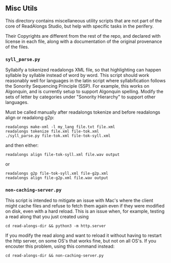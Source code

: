 ## Misc Utils

This directory contains miscellaneous utility scripts that are not part of the
core of ReadAlongs Studio, but help with specific tasks in the perifery.

Their Copyrights are different from the rest of the repo, and declared with
license in each file, along with a documentation of the original provenance of
the files.

### `syll_parse.py`

Syllabify a tokenized readalongs XML file, so that highlighting can happen
syllable by syllable instead of word by word. This script should work reasonably
well for languages in the latin script where syllabification follows the
Sonority Sequencing Principle (SSP). For example, this works on Algonquin, and
is currently setup to support Algonquin spelling. Modify the sets of letter by
categories under "Sonority Hierarchy" to support other languages.

Must be called manually after
readalongs tokenize and before readalongs align or readalong g2p:

    readalongs make-xml -l my_lang file.txt file.xml
    readalongs tokenize file.xml file-tok.xml
    ./syll_parse.py file-tok.xml file-tok-syll.xml

and then either:

    readalongs align file-tok-syll.xml file.wav output

or

    readalongs g2p file-tok-syll.xml file-g2p.xml
    readalongs align file-g2p.xml file.wav output

### `non-caching-server.py`

This script is intended to mitigate an issue with Mac's where the client might
cache files and refuse to fetch them again even if they were modified on disk,
even with a hard reload. This is an issue when, for example, testing a read
along that you just created using

    cd read-alongs-dir && python3 -m http.server

If you modify the read along and want to reload it without having to restart the
http server, on some OS's that works fine, but not on all OS's. If you encouter
this problem, using this command instead:

    cd read-alongs-dir && non-caching-server.py
